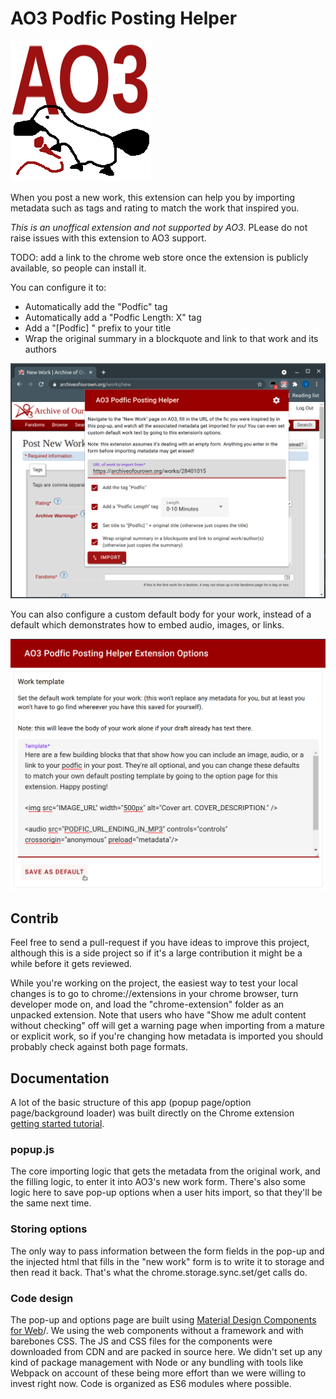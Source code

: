 # AO3 Podfic Posting Helper

![Logo: A platypus holding a microphone in front of the letters AO3](images/icon-225.png?raw=true)

When you post a new work, this extension can help you by importing metadata such as tags and rating to match the work that inspired you.

_This is an unoffical extension and not supported by AO3_. PLease do not raise issues with this extension to AO3 support.

TODO: add a link to the chrome web store once the extension is publicly available, so people can install it.

You can configure it to:

*   Automatically add the "Podfic" tag
*   Automatically add a "Podfic Length: X" tag
*   Add a "[Podfic] " prefix to your title
*   Wrap the original summary in a blockquote and link to that work and its authors

![A popup over the new work page, showing the options available to configure importing metadata](images/pop-up-screen-shot.png)

You can also configure a custom default body for your work, instead of a default which demonstrates how to embed audio, images, or links.

![An options page where you can configure the default body of your new work](images/options-screen-shot.png)

## Contrib

Feel free to send a pull-request if you have ideas to improve this project, although this is a side project so if it's a large contribution it might be a while before it gets reviewed.

While you're working on the project, the easiest way to test your local changes is to go to chrome://extensions in your chrome browser, turn developer mode on, and load the "chrome-extension" folder as an unpacked extension. Note that users who have "Show me adult content without checking" off will get a warning page when importing from a mature or explicit work, so if you're changing how metadata is imported you should probably check against both page formats.

## Documentation

A lot of the basic structure of this app (popup page/option page/background loader) was built directly on the Chrome extension [getting started tutorial](https://developer.chrome.com/docs/extensions/mv3/getstarted/).

### popup.js

The core importing logic that gets the metadata from the original work, and the filling logic, to enter it into AO3's new work form. There's also some logic here to save pop-up options when a user hits import, so that they'll be the same next time.

### Storing options

The only way to pass information between the form fields in the pop-up and the injected html that fills in the "new work" form is to write it to storage and then read it back. That's what the chrome.storage.sync.set/get calls do.

### Code design

The pop-up and options page are built using [Material Design Components for Web](https://material.io/)/. We using the web components without a framework and with barebones CSS. The JS and CSS files for the components were downloaded from CDN and are packed in source here. We didn't set up any kind of package management with Node or any bundling with tools like Webpack on account of these being more effort than we were willing to invest right now. Code is organized as ES6 modules where possible.
